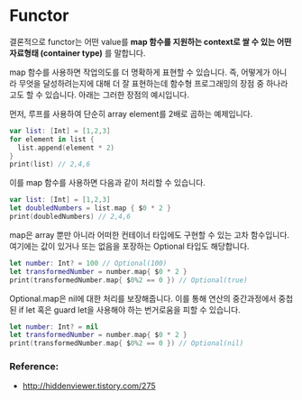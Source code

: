 # Functor

결론적으로 functor는 어떤 value를 **map 함수를 지원하는 context로 쌀 수 있는 어떤 자료형태 (container type)** 를 말합니다.

map 함수를 사용하면 작업의도를 더 명확하게 표현할 수 있습니다. 즉, 어떻게가 아니라 무엇을 달성하려는지에 대해 더 잘 표현하는데 함수형 프로그래밍의 장점 중 하나라고도 할 수 있습니다. 아래는 그러한 장점의 예시입니다.

먼저, 루프를 사용하여 단순히 array element를 2배로 곱하는 예제입니다.

```swift
var list: [Int] = [1,2,3]
for element in list {
  list.append(element * 2)
}
print(list) // 2,4,6
```
이를 map 함수를 사용하면 다음과 같이 처리할 수 있습니다.

```swift
var list: [Int] = [1,2,3]
let doubledNumbers = list.map { $0 * 2 }
print(doubledNumbers) // 2,4,6
```

map은 array 뿐만 아니라 어떠한 컨테이너 타입에도 구현할 수 있는 고차 함수입니다. 여기에는 값이 있거나 또는 없음을 포장하는 Optional 타입도 해당합니다.

```swift
let number: Int? = 100 // Optional(100)
let transformedNumber = number.map{ $0 * 2 }
print(transformedNumber.map{ $0%2 == 0 }) // Optional(true)
```
Optional.map은 nil에 대한 처리를 보장해줍니다. 이를 통해 연산의 중간과정에서 중첩된 if let 혹은 guard let을 사용해야 하는 번거로움을 피할 수 있습니다.

```swift
let number: Int? = nil
let transformedNumber = number.map{ $0 * 2 }
print(transformedNumber.map{ $0%2 == 0 }) // Optional(nil)
```

### Reference:
- http://hiddenviewer.tistory.com/275
